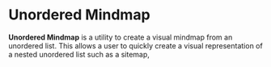 # Unordered Mindmap

**Unordered Mindmap** is a utility to create a visual mindmap from an unordered list. This allows a user 
to quickly create a visual representation of a nested unordered list such as a sitemap, 
